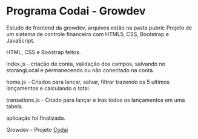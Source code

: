 # Programa Codai - Growdev
Estudo de frontend da growdev, arquivos estão na pasta pubric
Projeto de um siatema de controle financeiro com HTML5, CSS, Bootstrap e JavaScript.

HTML, CSS e Boostrap feitos.

index.js - criação de conta, validação dos campos, salvando no storangLocal e permanecendo ou não conectado na conta.

home.js - Criados para lancar, salvar, filtrar trazendo os 5 ultimos lançamentos e calculando o total.

transations.js - Criado para lançar e tras todos os lançamentos em uma tabela.

aplicação foi finalizada.

Growdev - Projeto [Codai](https://growdev.teachable.com/)